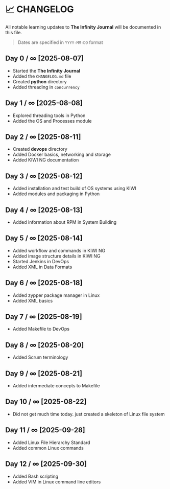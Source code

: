# 📈 CHANGELOG

All notable learning updates to **The Infinity Journal** will be documented in this file.
> Dates are specified in `YYYY-MM-DD` format

## Day 0 / ∞ [2025-08-07]

- Started the **The Infinity Journal**
- Added the `CHANGELOG.md` file
- Created **python** directory
- Added threading in `concurrency`

## Day 1 / ∞ [2025-08-08]

- Explored threading tools in Python
- Added the OS and Processes module

## Day 2 / ∞ [2025-08-11]

- Created **devops** directory
- Added Docker basics, networking and storage
- Added KIWI NG documentation

## Day 3 / ∞ [2025-08-12]

- Added installation and test build of OS systems using KIWI
- Added modules and packaging in Python

## Day 4 / ∞ [2025-08-13]

- Added information about RPM in System Building

## Day 5 / ∞ [2025-08-14]

- Added workflow and commands in KIWI NG
- Added image structure details in KIWI NG
- Started Jenkins in DevOps
- Added XML in Data Formats

## Day 6 / ∞ [2025-08-18]

- Added zypper package manager in Linux
- Added XML basics

## Day 7 / ∞ [2025-08-19]

- Added Makefile to DevOps

## Day 8 / ∞ [2025-08-20]

- Added Scrum terminology

## Day 9 / ∞ [2025-08-21]

- Added intermediate concepts to Makefile

## Day 10 / ∞ [2025-08-22]

- Did not get much time today. just created a skeleton of Linux file system

## Day 11 / ∞ [2025-09-28]

- Added Linux File Hierarchy Standard
- Added common Linux commands

## Day 12 / ∞ [2025-09-30]

- Added Bash scripting
- Added VIM in Linux command line editors
